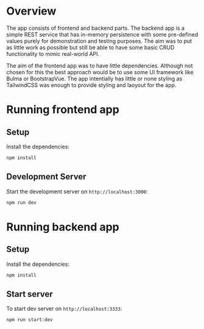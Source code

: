 # Overview

The app consists of frontend and backend parts. The backend app is a simple REST service that has in-memory persistence with some pre-defined values purely for demonstration and testing purposes. The aim was to put as little work as possible but still be able to have some basic CRUD functionality to mimic real-world API.

The aim of the frontend app was to have little dependencies. Although not chosen for this the best approach would be to use some UI framework like Bulma or BootstrapVue. The app intentially has little or none styling as TailwindCSS was enough to provide styling and laoyout for the app.

# Running frontend app

## Setup

Install the dependencies:

```bash
npm install
```

## Development Server

Start the development server on `http://localhost:3000`:

```bash
npm run dev
```

# Running backend app

## Setup

Install the dependencies:

```bash
npm install
```

## Start server

To start dev server on `http://localhost:3333`:

```bash
npm run start:dev
```
